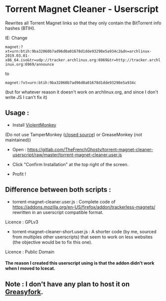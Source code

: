 # Torrent Magnet Cleaner - Userscript

Rewrites all Torrent Magnet links so that they only contain the BitTorrent info hashes (BTIH).

IE: Change 

`magnet:?xt=urn:btih:9ba32060b7ad96d0a01678d1dde93298e5a934c2&dn=archlinux-2019.03.01-x86_64.iso&tr=udp://tracker.archlinux.org:6969&tr=http://tracker.archlinux.org:6969/announce`

to

`magnet:?xt=urn:btih:9ba32060b7ad96d0a01678d1dde93298e5a934c`

(but for whatever reason it doesn't work on archlinux.org, and since I don't write JS I can't fix it)

## Usage : 

* Install [ViolentMonkey](https://addons.mozilla.org/en-US/firefox/addon/violentmonkey/)

(Do not use TamperMonkey ([closed source](https://tampermonkey.net/privacy.php#extension)) or GreaseMonkey (not maintained))

* Open : https://gitlab.com/TheFrenchGhosty/torrent-magnet-cleaner-userscript/raw/master/torrent-magnet-cleaner.user.js

* Click "Confirm Installation" at the top right of the screen.

* Profit !

## Difference between both scripts :

* torrent-magnet-cleaner.user.js : Complete code of https://addons.mozilla.org/en-US/firefox/addon/trackerless-magnets/ rewritten in an userscript compatible format.

Licence : GPLv3

* torrent-magnet-cleaner-short.user.js : A shorter code (by me, sourced from multiples other userscripts) that seem to work on less websites (the objective would be to fix this one). 

Licence : Public Domain


#### The reason I created this userscript using is that the addon didn't work when I moved to Icecat.

## Note : I don't have any plan to host it on [Greasyfork](https://greasyfork.org/).
